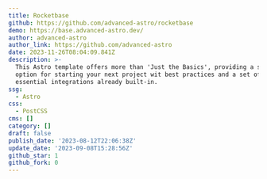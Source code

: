 ```yaml
---
title: Rocketbase
github: https://github.com/advanced-astro/rocketbase
demo: https://base.advanced-astro.dev/
author: advanced-astro
author_link: https://github.com/advanced-astro
date: 2023-11-26T08:04:09.841Z
description: >-
  This Astro template offers more than 'Just the Basics', providing a superior
  option for starting your next project wit best practices and a set of
  essential integrations already built-in.
ssg:
  - Astro
css:
  - PostCSS
cms: []
category: []
draft: false
publish_date: '2023-08-12T22:06:38Z'
update_date: '2023-09-08T15:28:56Z'
github_star: 1
github_fork: 0
---
```

